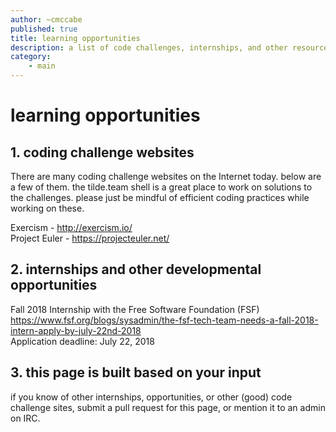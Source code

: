 ```yaml
---
author: ~cmccabe
published: true
title: learning opportunities
description: a list of code challenges, internships, and other resources to support learning by tilde.team members
category: 
    - main
---
```


# learning opportunities

## 1. coding challenge websites

There are many coding challenge websites on the Internet today.  below are a few of them.  the tilde.team shell is a great place to work on solutions to the challenges.  please just be mindful of efficient coding practices while working on these.

Exercism - http://exercism.io/  
Project Euler - https://projecteuler.net/  

## 2. internships and other developmental opportunities

Fall 2018 Internship with the Free Software Foundation (FSF)  
https://www.fsf.org/blogs/sysadmin/the-fsf-tech-team-needs-a-fall-2018-intern-apply-by-july-22nd-2018  
Application deadline: July 22, 2018

## 3. this page is built based on your input

if you know of other internships, opportunities, or other (good) code challenge sites, submit a pull request for this page, or mention it to an admin on IRC.